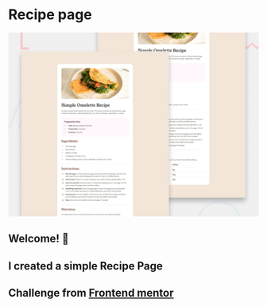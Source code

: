 # Recipe page

![Design preview for the Recipe page coding challenge](./preview.jpg)

## Welcome! 👋

## I created a simple Recipe Page

## Challenge from [Frontend mentor](https://www.frontendmentor.io)

